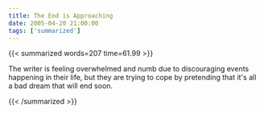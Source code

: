 ```yaml
---
title: The End is Approaching
date: 2005-04-20 21:00:00
tags: ['summarized']
---
```


{{< summarized words=207 time=61.99 >}}

The writer is feeling overwhelmed and numb due to discouraging events happening in their life, but they are trying to cope by pretending that it's all a bad dream that will end soon.

{{< /summarized >}}